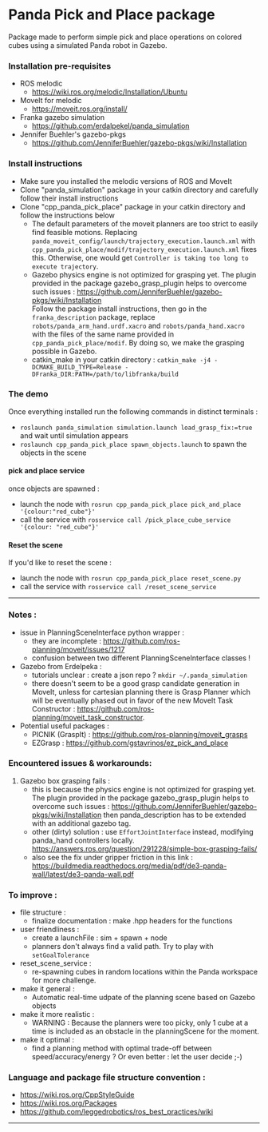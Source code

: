 # Panda Pick and Place package

Package made to perform simple pick and place operations on colored cubes using a simulated Panda robot in Gazebo.


### Installation pre-requisites
* ROS melodic 
	* https://wiki.ros.org/melodic/Installation/Ubuntu
* MoveIt for melodic
	* https://moveit.ros.org/install/
* Franka gazebo simulation
	* https://github.com/erdalpekel/panda_simulation
* Jennifer Buehler's gazebo-pkgs
	* https://github.com/JenniferBuehler/gazebo-pkgs/wiki/Installation

### Install instructions
* Make sure you installed the melodic versions of ROS and MoveIt
* Clone "panda_simulation" package in your catkin directory and carefully follow their install instructions
* Clone "cpp_panda_pick_place" package in your catkin directory and follow the instructions below
    * The default parameters of the moveit planners are too strict to easily find feasible motions. Replacing `panda_moveit_config/launch/trajectory_execution.launch.xml` with `cpp_panda_pick_place/modif/trajectory_execution.launch.xml` fixes this. Otherwise, one would get `Controller is taking too long to execute trajectory`. 
    * Gazebo physics engine is not optimized for grasping yet. The plugin provided in the package gazebo_grasp_plugin helps to overcome such issues : https://github.com/JenniferBuehler/gazebo-pkgs/wiki/Installation <br> Follow the package install instructions, then go in the `franka_description` package, replace `robots/panda_arm_hand.urdf.xacro` and `robots/panda_hand.xacro` with the files of the same name provided in `cpp_panda_pick_place/modif`. By doing so, we make the grasping possible in Gazebo.
    * catkin_make in your catkin directory :
	`catkin_make -j4 -DCMAKE_BUILD_TYPE=Release -DFranka_DIR:PATH=/path/to/libfranka/build`

### The demo
Once everything installed run the following commands in distinct terminals :
* `roslaunch panda_simulation simulation.launch load_grasp_fix:=true` and wait until simulation appears
* `roslaunch cpp_panda_pick_place spawn_objects.launch`  to spawn the objects in the scene

#### pick and place service
once objects are spawned :
* launch the node with `rosrun cpp_panda_pick_place pick_and_place '{colour:"red_cube"}'`
* call the service with `rosservice call /pick_place_cube_service '{colour: "red_cube"}'`

#### Reset the scene
If you'd like to reset the scene : 
* launch the node with `rosrun cpp_panda_pick_place reset_scene.py`
* call the service with `rosservice call /reset_scene_service`

<hr/>

### Notes : 
* issue in PlanningSceneInterface python wrapper : 
	* they are incomplete : https://github.com/ros-planning/moveit/issues/1217
	* confusion between two different PlanningSceneInterface classes !	
* Gazebo from Erdelpeka : 
	* tutorials unclear : create a json repo ? `mkdir ~/.panda_simulation`
	* there doesn't seem to be a good grasp candidate generation in MoveIt, unless for cartesian planning there is Grasp Planner which will be eventually phased out in favor of the new MoveIt Task Constructor : https://github.com/ros-planning/moveit_task_constructor.
* Potential useful packages :
	* PICNIK (GraspIt) : https://github.com/ros-planning/moveit_grasps
	* EZGrasp : https://github.com/gstavrinos/ez_pick_and_place

### Encountered issues & workarounds:
1. Gazebo box grasping fails : 
	* this is because the physics engine is not optimized for grasping yet. The plugin provided in the package gazebo_grasp_plugin helps to overcome such issues : https://github.com/JenniferBuehler/gazebo-pkgs/wiki/Installation
then panda_description has to be extended with an additional gazebo tag.
	* other (dirty) solution : use `EffortJointInterface` instead, modifying panda_hand controllers locally. https://answers.ros.org/question/291228/simple-box-grasping-fails/
	* also see the fix under gripper friction in this link : https://buildmedia.readthedocs.org/media/pdf/de3-panda-wall/latest/de3-panda-wall.pdf

### To improve :
* file structure :
	* finalize documentation : make .hpp headers for the functions
* user friendliness :
	* create a launchFile : sim + spawn + node 
	* planners don't always find a valid path. Try to play with `setGoalTolerance`
* reset_scene_service : 
	* re-spawning cubes in random locations within the Panda workspace for more challenge.
* make it general :
	* Automatic real-time udpate of the planning scene based on Gazebo objects
* make it more realistic :
	* WARNING : Because the planners were too picky, only 1 cube at a time is included as an obstacle in the planningScene for the moment.
* make it optimal :
	* find a planning method with optimal trade-off between speed/accuracy/energy ? Or even better : let the user decide ;-)

### Language and package file structure convention : 
* https://wiki.ros.org/CppStyleGuide
* https://wiki.ros.org/Packages
* https://github.com/leggedrobotics/ros_best_practices/wiki

<hr/>